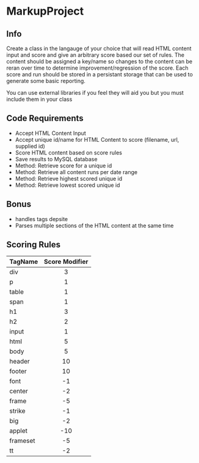 MarkupProject
=============

Info
----
Create a class in the langauge of your choice that will read HTML content input and score and give 
an arbitrary score based our set of rules. The content should be assigned a key/name so changes to the content can be reran over time
to determine improvement/regression of the score. Each score and run should be stored in a persistant
storage that can be used to generate some basic reporting. 

You can use external libraries if you feel they will aid you but you must include them in your class

Code Requirements
-----------------
* Accept HTML Content Input
* Accept unique id/name for HTML Content to score (filename, url, supplied id)
* Score HTML content based on score rules
* Save results to MySQL database
* Method: Retrieve score for a unique id
* Method: Retrieve all content runs per date range
* Method: Retrieve highest scored unique id
* Method: Retrieve lowest scored unique id

## Bonus
* handles tags depsite 
* Parses multiple sections of the HTML content at the same time 

Scoring Rules
-------------
| TagName | Score Modifier | 
| ------- | :------------: |
| div     | 3              |
| p       | 1              |
| table   | 1              |
| span    | 1              |
| h1      | 3              |
| h2      | 2              |
| input   | 1              |
| html    | 5              |
| body    | 5              |
| header  | 10             |
| footer  | 10             |
| font    | -1             |
| center  | -2             |
| frame   | -5             |
| strike  | -1             |
| big     | -2             |
| applet  | -10            |
| frameset| -5             |
| tt      | -2             |

 

